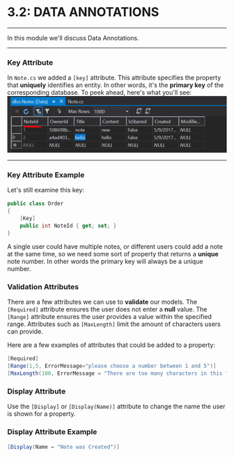 # 3.2: DATA ANNOTATIONS
---   
In this module we'll discuss Data Annotations.

<hr />

### Key Attribute
In `Note.cs` we added a `[key]` attribute. This attribute specifies the property that **uniquely** identifies an entity.  In other words, it's the **primary key** of the corresponding database. To peek ahead, here's what you'll see:
![primary key](../assets/3.1-primary-key.PNG)

<hr />

### Key Attribute Example
Let's still examine this key:

```cs
public class Order
{
    [Key]
    public int NoteId { get; set; }
}
```
A single user could have multiple notes, or different users could add a note at the same time, so we need some sort of property that returns a **unique** note number. In other words the primary key will always be a unique number.

### Validation Attributes
There are a few attributes we can use to **validate** our models. The `[Required]` attribute ensures the user does not enter a **null** value.  The `[Range]` attribute ensures the user provides a value within the specified range. Attributes such as `[MaxLength]` limit the amount of characters users can provide.

Here are a few examples of attributes that could be added to a property:
```cs
[Required]
[Range(1,5, ErrorMessage="please choose a number between 1 and 5")]
[MaxLength(100, ErrorMessage = "There are too many characters in this field.")]
```

### Display Attribute
Use the `[Display]` or `[Display(Name)]` attribute to change the name the user is shown for a property.

### Display Attribute Example
```cs
[Display(Name = "Note was Created")]
```

